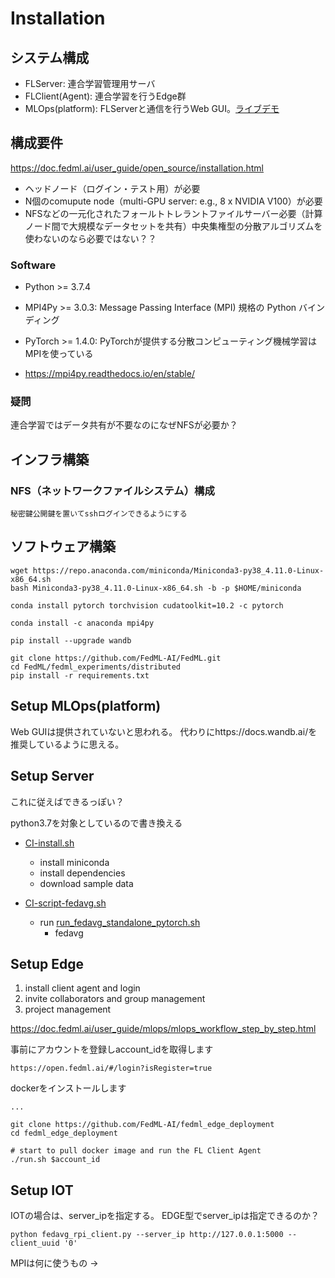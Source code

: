 # Installation

## システム構成

- FLServer: 連合学習管理用サーバ
- FLClient(Agent): 連合学習を行うEdge群
- MLOps(platform): FLServerと通信を行うWeb GUI。[ライブデモ](https://open.fedml.ai)

## 構成要件

https://doc.fedml.ai/user_guide/open_source/installation.html


- ヘッドノード（ログイン・テスト用）が必要
- N個のcomupute node（multi-GPU server: e.g., 8 x NVIDIA V100）が必要
- NFSなどの一元化されたフォールトトレラントファイルサーバー必要（計算ノード間で大規模なデータセットを共有）中央集権型の分散アルゴリズムを使わないのなら必要ではない？？


### Software

- Python >= 3.7.4
- MPI4Py >= 3.0.3: Message Passing Interface (MPI) 規格の Python バインディング
- PyTorch >= 1.4.0: PyTorchが提供する分散コンピューティング機械学習はMPIを使っている

- https://mpi4py.readthedocs.io/en/stable/


### 疑問

連合学習ではデータ共有が不要なのになぜNFSが必要か？


## インフラ構築

### NFS（ネットワークファイルシステム）構成

```
秘密鍵公開鍵を置いてsshログインできるようにする
```


## ソフトウェア構築

```
wget https://repo.anaconda.com/miniconda/Miniconda3-py38_4.11.0-Linux-x86_64.sh
bash Miniconda3-py38_4.11.0-Linux-x86_64.sh -b -p $HOME/miniconda
```

```
conda install pytorch torchvision cudatoolkit=10.2 -c pytorch
```

```
conda install -c anaconda mpi4py
```

```
pip install --upgrade wandb
```

```
git clone https://github.com/FedML-AI/FedML.git
cd FedML/fedml_experiments/distributed
pip install -r requirements.txt
```


## Setup MLOps(platform)

Web GUIは提供されていないと思われる。
代わりにhttps://docs.wandb.ai/を推奨しているように思える。


## Setup Server

これに従えばできるっぽい？

python3.7を対象としているので書き換える

- [CI-install.sh](https://github.com/FedML-AI/FedML/blob/master/CI-install.sh)
    - install miniconda
    - install dependencies
    - download sample data


- [CI-script-fedavg.sh](https://github.com/FedML-AI/FedML/blob/master/CI-script-fedavg.sh)
    - run [run_fedavg_standalone_pytorch.sh](https://github.com/FedML-AI/FedML/blob/master/fedml_experiments/standalone/fedavg/run_fedavg_standalone_pytorch.sh)
        - fedavg


## Setup Edge

1. install client agent and login
2. invite collaborators and group management
3. project management

https://doc.fedml.ai/user_guide/mlops/mlops_workflow_step_by_step.html


事前にアカウントを登録しaccount_idを取得します

```
https://open.fedml.ai/#/login?isRegister=true
```

dockerをインストールします

```
...
```

```
git clone https://github.com/FedML-AI/fedml_edge_deployment
cd fedml_edge_deployment

# start to pull docker image and run the FL Client Agent
./run.sh $account_id
```


## Setup IOT

IOTの場合は、server_ipを指定する。
EDGE型でserver_ipは指定できるのか？

```
python fedavg_rpi_client.py --server_ip http://127.0.0.1:5000 --client_uuid '0'
```


MPIは何に使うもの
->